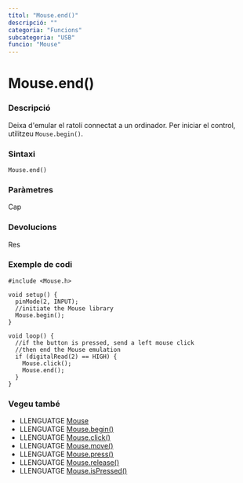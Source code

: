```yaml
---
títol: "Mouse.end()"
descripció: ""
categoria: "Funcions"
subcategoria: "USB"
funcio: "Mouse"
---
```


# Mouse.end()

### Descripció

Deixa d'emular el ratolí connectat a un ordinador. Per iniciar el control, utilitzeu `Mouse.begin()`.

### Sintaxi

`Mouse.end()`

### Paràmetres

Cap

### Devolucions

Res

### Exemple de codi

```
#include <Mouse.h>

void setup() {
  pinMode(2, INPUT);
  //initiate the Mouse library
  Mouse.begin();
}

void loop() {
  //if the button is pressed, send a left mouse click
  //then end the Mouse emulation
  if (digitalRead(2) == HIGH) {
    Mouse.click();
    Mouse.end();
  }
}
```

### Vegeu també

* LLENGUATGE [Mouse](../Mouse.md)
* LLENGUATGE [Mouse.begin()](./mouseBegin.md)
* LLENGUATGE [Mouse.click()](./mouseClick.md)
* LLENGUATGE [Mouse.move()](./mouseMove.md)
* LLENGUATGE [Mouse.press()](./mousePress.md)
* LLENGUATGE [Mouse.release()](./mouseRelease.md)
* LLENGUATGE [Mouse.isPressed()](./mouseIsPressed.md)
